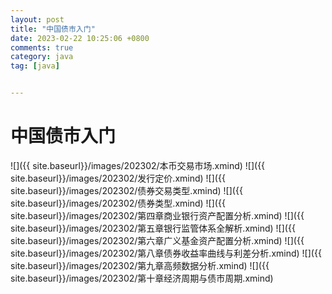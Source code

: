 ```yaml
---
layout: post
title: "中国债市入门"
date: 2023-02-22 10:25:06 +0800
comments: true
category: java
tag: [java]


---
```


# 中国债市入门


![]({{ site.baseurl}}/images/202302/本币交易市场.xmind)
![]({{ site.baseurl}}/images/202302/发行定价.xmind)
![]({{ site.baseurl}}/images/202302/债券交易类型.xmind)
![]({{ site.baseurl}}/images/202302/债券类型.xmind)
![]({{ site.baseurl}}/images/202302/第四章商业银行资产配置分析.xmind)
![]({{ site.baseurl}}/images/202302/第五章银行监管体系全解析.xmind)
![]({{ site.baseurl}}/images/202302/第六章广义基金资产配置分析.xmind)
![]({{ site.baseurl}}/images/202302/第八章债券收益率曲线与利差分析.xmind)
![]({{ site.baseurl}}/images/202302/第九章高频数据分析.xmind)
![]({{ site.baseurl}}/images/202302/第十章经济周期与债市周期.xmind)



